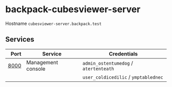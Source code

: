 # backpack-cubesviewer-server

Hostname `cubesviewer-server.backpack.test`

## Services

| Port | Service | Credentials
| ---: | ------- | -----------
| [8000](http://cubesviewer-server.backpack.test:8000) | Management console | `admin_ostentumedog` / `atertenteath`
| | | `user_coldicedilic` / `ymptablednec`
